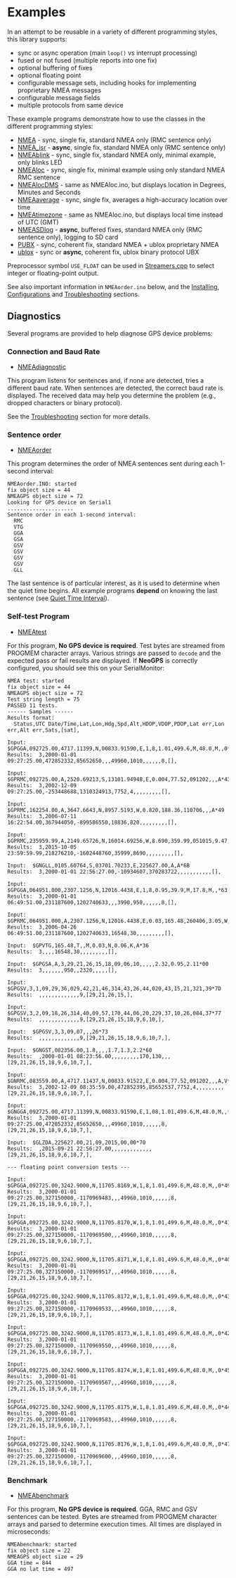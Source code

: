 Examples
======
In an attempt to be reusable in a variety of different programming styles, this library supports:
* sync or async operation (main `loop()` vs interrupt processing)
* fused or not fused (multiple reports into one fix)
* optional buffering of fixes
* optional floating point
* configurable message sets, including hooks for implementing proprietary NMEA messages
* configurable message fields
* multiple protocols from same device

These example programs demonstrate how to use the classes in the different programming styles:
* [NMEA](/examples/NMEA/NMEA.ino) - sync, single fix, standard NMEA only (RMC sentence only)
* [NMEA_isr](/examples/NMEA_isr/NMEA_isr.ino) - **async**, single fix, standard NMEA only (RMC sentence only)
* [NMEAblink](/examples/NMEAblink/NMEAblink.ino) - sync, single fix, standard NMEA only, minimal example, only blinks LED
* [NMEAloc](/examples/NMEAloc/NMEAloc.ino) - sync, single fix, minimal example using only standard NMEA RMC sentence
* [NMEAlocDMS](/examples/NMEAlocDMS/NMEAlocDMS.ino) - same as NMEAloc.ino, but displays location in Degrees, Minutes and Seconds
* [NMEAaverage](/examples/NMEAaverage/NMEAaverage.ino) - sync, single fix, averages a high-accuracy location over time
* [NMEAtimezone](/examples/NMEAtimezone/NMEAtimezone.ino) - same as NMEAloc.ino, but displays local time instead of UTC (GMT)
* [NMEASDlog](/examples/NMEASDlog/NMEASDlog.ino) - **async**, buffered fixes, standard NMEA only (RMC sentence only), logging to SD card
* [PUBX](/examples/PUBX/PUBX.ino) - sync, coherent fix, standard NMEA + ublox proprietary NMEA
* [ublox](/examples/ublox/ublox.ino) - sync or **async**, coherent fix, ublox binary protocol UBX

Preprocessor symbol `USE_FLOAT` can be used in [Streamers.cpp](/src/Streamers.cpp) to select integer or floating-point output.

See also important information in `NMEAorder.ino` below, and the [Installing](Installing.md), [Configurations](Configurations.md) and [Troubleshooting](Troubleshooting.md) sections.

## Diagnostics
Several programs are provided to help diagnose GPS device problems:

### Connection and Baud Rate

* [NMEAdiagnostic](/examples/NMEAdiagnostic/NMEAdiagnostic.ino)
 
This program listens for sentences and, if none are detected, tries a different baud rate.  When sentences are detected, the correct baud rate is displayed.  The received data may help you determine the problem (e.g., dropped characters or binary protocol).

See the [Troubleshooting](Troubleshooting.md) section for more details.

### Sentence order

* [NMEAorder](/examples/NMEAorder/NMEAorder.ino)

This program determines the order of NMEA sentences sent during each 1-second interval:

```
NMEAorder.INO: started
fix object size = 44
NMEAGPS object size = 72
Looking for GPS device on Serial1
.....................
Sentence order in each 1-second interval:
  RMC
  VTG
  GGA
  GSA
  GSV
  GSV
  GSV
  GSV
  GLL
```

The last sentence is of particular interest, as it is used to determine when the quiet time begins.  All example programs **depend** on knowing the last sentence (see [Quiet Time Interval](Troubleshooting#quiet-time-interval)).

### Self-test Program

* [NMEAtest](/examples/NMEAtest/NMEAtest.ino)

For this program, **No GPS device is required**.  Test bytes are streamed from PROGMEM character arrays.  Various strings are passed to `decode` and the expected pass or fail results are displayed.  If **NeoGPS** is correctly configured, you should see this on your SerialMonitor:

```
NMEA test: started
fix object size = 44
NMEAGPS object size = 72
Test string length = 75
PASSED 11 tests.
------ Samples ------
Results format:
  Status,UTC Date/Time,Lat,Lon,Hdg,Spd,Alt,HDOP,VDOP,PDOP,Lat err,Lon err,Alt err,Sats,[sat],

Input:  $GPGGA,092725.00,4717.11399,N,00833.91590,E,1,8,1.01,499.6,M,48.0,M,,0*5B
Results:  3,2000-01-01 09:27:25.00,472852332,85652650,,,49960,1010,,,,,,8,[],

Input:  $GPRMC,092725.00,A,2520.69213,S,13101.94948,E,0.004,77.52,091202,,,A*43
Results:  3,2002-12-09 09:27:25.00,-253448688,1310324913,7752,4,,,,,,,,,[],

Input:  $GPRMC,162254.00,A,3647.6643,N,8957.5193,W,0.820,188.36,110706,,,A*49
Results:  3,2006-07-11 16:22:54.00,367944050,-899586550,18836,820,,,,,,,,,[],

Input:  $GPRMC,235959.99,A,2149.65726,N,16014.69256,W,8.690,359.99,051015,9.47,E,A*26
Results:  3,2015-10-05 23:59:59.99,218276210,-1602448760,35999,8690,,,,,,,,,[],

Input:  $GNGLL,0105.60764,S,03701.70233,E,225627.00,A,A*6B
Results:  3,2000-01-01 22:56:27.00,-10934607,370283722,,,,,,,,,,,[],

Input:  $GPGGA,064951.000,2307.1256,N,12016.4438,E,1,8,0.95,39.9,M,17.8,M,,*63
Results:  3,2000-01-01 06:49:51.00,231187600,1202740633,,,3990,950,,,,,,8,[],

Input:  $GPRMC,064951.000,A,2307.1256,N,12016.4438,E,0.03,165.48,260406,3.05,W,A*2C
Results:  3,2006-04-26 06:49:51.00,231187600,1202740633,16548,30,,,,,,,,,[],

Input:  $GPVTG,165.48,T,,M,0.03,N,0.06,K,A*36
Results:  3,,,,16548,30,,,,,,,,,[],

Input:  $GPGSA,A,3,29,21,26,15,18,09,06,10,,,,,2.32,0.95,2.11*00
Results:  3,,,,,,,950,,2320,,,,,[],

Input:  $GPGSV,3,1,09,29,36,029,42,21,46,314,43,26,44,020,43,15,21,321,39*7D
Results:  ,,,,,,,,,,,,,9,[29,21,26,15,],

Input:  $GPGSV,3,2,09,18,26,314,40,09,57,170,44,06,20,229,37,10,26,084,37*77
Results:  ,,,,,,,,,,,,,9,[29,21,26,15,18,9,6,10,],

Input:  $GPGSV,3,3,09,07,,,26*73
Results:  ,,,,,,,,,,,,,9,[29,21,26,15,18,9,6,10,7,],

Input:  $GNGST,082356.00,1.8,,,,1.7,1.3,2.2*60
Results:  ,2000-01-01 08:23:56.00,,,,,,,,,170,130,,,[29,21,26,15,18,9,6,10,7,],

Input:  $GNRMC,083559.00,A,4717.11437,N,00833.91522,E,0.004,77.52,091202,,,A,V*33
Results:  3,2002-12-09 08:35:59.00,472852395,85652537,7752,4,,,,,,,,,[29,21,26,15,18,9,6,10,7,],

Input:  $GNGGA,092725.00,4717.11399,N,00833.91590,E,1,08,1.01,499.6,M,48.0,M,,*45
Results:  3,2000-01-01 09:27:25.00,472852332,85652650,,,49960,1010,,,,,,8,[29,21,26,15,18,9,6,10,7,],

Input:  $GLZDA,225627.00,21,09,2015,00,00*70
Results:  ,2015-09-21 22:56:27.00,,,,,,,,,,,,,[29,21,26,15,18,9,6,10,7,],

--- floating point conversion tests ---

Input:  $GPGGA,092725.00,3242.9000,N,11705.8169,W,1,8,1.01,499.6,M,48.0,M,,0*49
Results:  3,2000-01-01 09:27:25.00,327150000,-1170969483,,,49960,1010,,,,,,8,[29,21,26,15,18,9,6,10,7,],

Input:  $GPGGA,092725.00,3242.9000,N,11705.8170,W,1,8,1.01,499.6,M,48.0,M,,0*41
Results:  3,2000-01-01 09:27:25.00,327150000,-1170969500,,,49960,1010,,,,,,8,[29,21,26,15,18,9,6,10,7,],

Input:  $GPGGA,092725.00,3242.9000,N,11705.8171,W,1,8,1.01,499.6,M,48.0,M,,0*40
Results:  3,2000-01-01 09:27:25.00,327150000,-1170969517,,,49960,1010,,,,,,8,[29,21,26,15,18,9,6,10,7,],

Input:  $GPGGA,092725.00,3242.9000,N,11705.8172,W,1,8,1.01,499.6,M,48.0,M,,0*43
Results:  3,2000-01-01 09:27:25.00,327150000,-1170969533,,,49960,1010,,,,,,8,[29,21,26,15,18,9,6,10,7,],

Input:  $GPGGA,092725.00,3242.9000,N,11705.8173,W,1,8,1.01,499.6,M,48.0,M,,0*42
Results:  3,2000-01-01 09:27:25.00,327150000,-1170969550,,,49960,1010,,,,,,8,[29,21,26,15,18,9,6,10,7,],

Input:  $GPGGA,092725.00,3242.9000,N,11705.8174,W,1,8,1.01,499.6,M,48.0,M,,0*45
Results:  3,2000-01-01 09:27:25.00,327150000,-1170969567,,,49960,1010,,,,,,8,[29,21,26,15,18,9,6,10,7,],

Input:  $GPGGA,092725.00,3242.9000,N,11705.8175,W,1,8,1.01,499.6,M,48.0,M,,0*44
Results:  3,2000-01-01 09:27:25.00,327150000,-1170969583,,,49960,1010,,,,,,8,[29,21,26,15,18,9,6,10,7,],

Input:  $GPGGA,092725.00,3242.9000,N,11705.8176,W,1,8,1.01,499.6,M,48.0,M,,0*47
Results:  3,2000-01-01 09:27:25.00,327150000,-1170969600,,,49960,1010,,,,,,8,[29,21,26,15,18,9,6,10,7,],
```

### Benchmark

*  [NMEAbenchmark](/examples/NMEAbenchmark/NMEAbenchmark.ino)
  
For this program, **No GPS device is required**.  GGA, RMC and GSV sentences can be tested.  Bytes are streamed from PROGMEM character arrays and parsed to determine execution times.  All times are displayed in microseconds:

```
NMEAbenchmark: started
fix object size = 22
NMEAGPS object size = 29
GGA time = 844
GGA no lat time = 497
```
